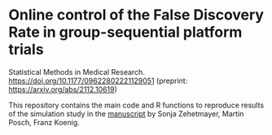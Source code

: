 # Online control of the False Discovery Rate in group-sequential platform trials



Statistical Methods in Medical Research. https://doi.org/10.1177/09622802221129051 (preprint: https://arxiv.org/abs/2112.10619)

This repository contains the main code and R functions to reproduce results of the simulation study in the [manuscript](https://doi.org/10.1177/09622802221129051) by Sonja Zehetmayer, Martin Posch, Franz Koenig.

